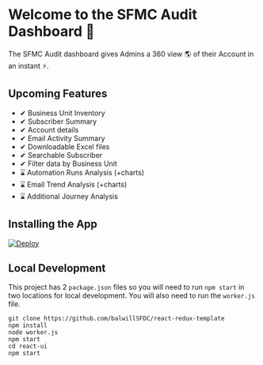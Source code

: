 # Welcome to the SFMC Audit Dashboard 👋

The SFMC Audit dashboard gives Admins a 360 view 🌎 of their Account in an instant ⚡.

## Upcoming Features

- ✔ Business Unit Inventory
- ✔ Subscriber Summary
- ✔ Account details
- ✔ Email Activity Summary
- ✔ Downloadable Excel files
- ✔ Searchable Subscriber
- ✔ Filter data by Business Unit
- ⌛ Automation Runs Analysis (+charts)
- ⌛ Email Trend Analysis (+charts)
- ⌛ Additional Journey Analysis

## Installing the App

[![Deploy](https://www.herokucdn.com/deploy/button.svg)](https://heroku.com/deploy?template=https://github.com/balwillSFDC/sfmc-audit-dashboard)

## Local Development

This project has 2 `package.json` files so you will need to run `npm start` in two locations for local development. You will also need to run the `worker.js` file.

```
git clone https://github.com/balwillSFDC/react-redux-template
npm install
node worker.js
npm start
cd react-ui
npm start
```
